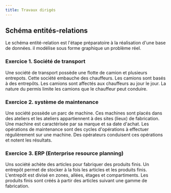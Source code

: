 ```yaml
---
title: Travaux dirigés
---
```


## Schéma entités-relations

Le schéma entité-relation est l'étape préparatoire à la réalisation d'une base de données. il modélise sous forme graphique un problème réel.


### Exercice 1. Société de transport

Une société de transport possède une flotte de camion et plusieurs entrepots. Cette société embauche des chauffeurs. Les camions sont basés à des entrepôts. Les camions sont affectés aux chauffeurs au jour le jour.
La nature du permis limite les camions que le chauffeur peut conduire.

### Exercice 2. système de maintenance

Une société possède un parc de machine. Ces machines sont placés dans des ateliers et les ateliers appartiennent à des sites (lieux) de fabrication. Une machine est caractérisée par sa marque et sa date d'achat. Les opérations de maintenance sont des cycles d'opérations à effectuer régulièrement sur une machine. Des opérateurs conduisent ces opérations et notent les résultats.

### Exercice 3. ERP (Enterprise resource planning)

Uns société achète des articles pour fabriquer des produits finis. Un entrepôt permet de stocker à la fois les articles et les produits finis. L'entrepôt est divisé en zones, allées, étages et compartiments. Les produits finis sont créés à partir des articles suivant une gamme de fabrication.
